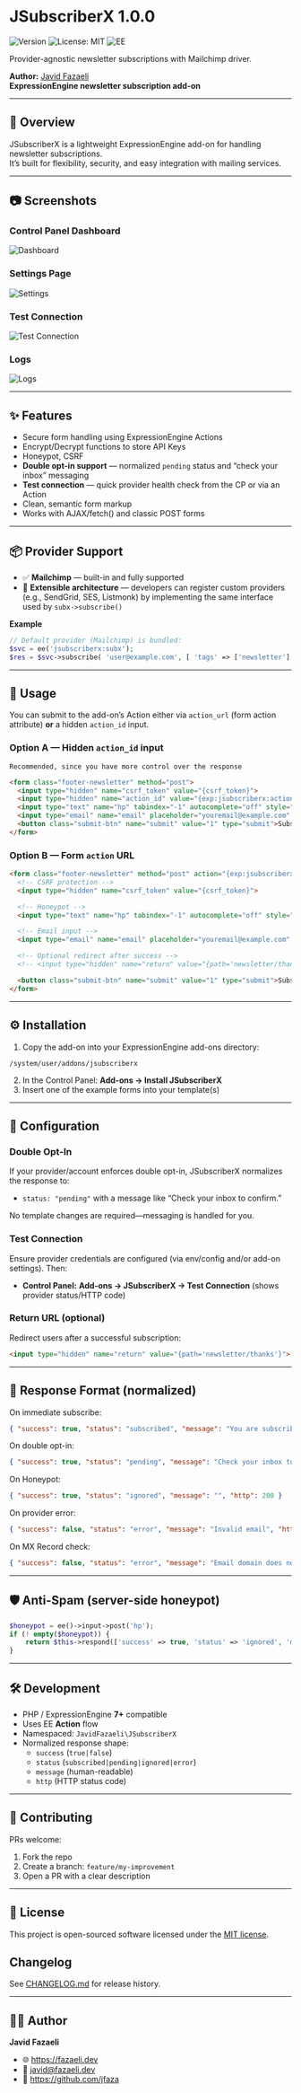 # JSubscriberX 1.0.0

![Version](https://img.shields.io/badge/version-1.0.0-blue.svg)
![License: MIT](https://img.shields.io/badge/License-MIT-yellow.svg)
![EE](https://img.shields.io/badge/ExpressionEngine-7%2B-orange)

Provider-agnostic newsletter subscriptions with Mailchimp driver.

**Author:** [Javid Fazaeli](https://fazaeli.dev)  
**ExpressionEngine newsletter subscription add-on**

---

## 🚀 Overview

JSubscriberX is a lightweight ExpressionEngine add-on for handling newsletter subscriptions.  
It’s built for flexibility, security, and easy integration with mailing services.

---

## 📷 Screenshots

### Control Panel Dashboard
![Dashboard](docs/images/dashboard.png)

### Settings Page
![Settings](docs/images/settings.png)

### Test Connection
![Test Connection](docs/images/test-connection.png)

### Logs
![Logs](docs/images/logs.png)

---

## ✨ Features

- Secure form handling using ExpressionEngine Actions
- Encrypt/Decrypt functions to store API Keys
- Honeypot, CSRF
- **Double opt-in support** — normalized `pending` status and “check your inbox” messaging
- **Test connection** — quick provider health check from the CP or via an Action
- Clean, semantic form markup
- Works with AJAX/fetch() and classic POST forms

---

## 📦 Provider Support

- ✅ **Mailchimp** — built-in and fully supported
- 🔧 **Extensible architecture** — developers can register custom providers (e.g., SendGrid, SES, Listmonk) by implementing the same interface used by `subx->subscribe()`

**Example**

```php
// Default provider (Mailchimp) is bundled: 
$svc = ee('jsubscriberx:subx');
$res = $svc->subscribe( 'user@example.com', [ 'tags' => ['newsletter'] ] ); 
```
---

## 📄 Usage

You can submit to the add-on’s Action either via `action_url` (form action attribute) **or** a hidden `action_id` input.


### Option A — Hidden `action_id` input
`Recommended, since you have more control over the response`

```html
<form class="footer-newsletter" method="post">
  <input type="hidden" name="csrf_token" value="{csrf_token}">
  <input type="hidden" name="action_id" value="{exp:jsubscriberx:action_id method='SubscribeX'}">
  <input type="text" name="hp" tabindex="-1" autocomplete="off" style="position:absolute;left:-9999px;">
  <input type="email" name="email" placeholder="youremail@example.com" required autocomplete="email">
  <button class="submit-btn" name="submit" value="1" type="submit">Subscribe</button>
</form>
```

### Option B — Form `action` URL
```html
<form class="footer-newsletter" method="post" action="{exp:jsubscriberx:action_url method='SubscribeX'}">
  <!-- CSRF protection -->
  <input type="hidden" name="csrf_token" value="{csrf_token}">

  <!-- Honeypot -->
  <input type="text" name="hp" tabindex="-1" autocomplete="off" style="position:absolute;left:-9999px;">

  <!-- Email input -->
  <input type="email" name="email" placeholder="youremail@example.com" required autocomplete="email">

  <!-- Optional redirect after success -->
  <!-- <input type="hidden" name="return" value="{path='newsletter/thanks'}"> -->

  <button class="submit-btn" name="submit" value="1" type="submit">Subscribe</button>
</form>
```

---

## ⚙️ Installation

1) Copy the add-on into your ExpressionEngine add-ons directory:

`/system/user/addons/jsubscriberx`


2) In the Control Panel: **Add-ons → Install JSubscriberX**  
3) Insert one of the example forms into your template(s)

---

## 🔧 Configuration

### Double Opt-In
If your provider/account enforces double opt-in, JSubscriberX normalizes the response to:

- `status: "pending"` with a message like “Check your inbox to confirm.”

No template changes are required—messaging is handled for you.


### Test Connection
Ensure provider credentials are configured (via env/config and/or add-on settings). Then:

- **Control Panel:** **Add-ons → JSubscriberX → Test Connection** (shows provider status/HTTP code)

### Return URL (optional)
Redirect users after a successful subscription:

```html
<input type="hidden" name="return" value="{path='newsletter/thanks'}">
```

---

## 🔁 Response Format (normalized)

On immediate subscribe:

```json
{ "success": true, "status": "subscribed", "message": "You are subscribed.", "http": 200 }
```

On double opt-in:
```json
{ "success": true, "status": "pending", "message": "Check your inbox to confirm.", "http": 202 }
```

On Honeypot:
```json
{ "success": true, "status": "ignored", "message": "", "http": 200 }
```

On provider error:
```json
{ "success": false, "status": "error", "message": "Invalid email", "http": 422 }
```

On MX Record check:
```json
{ "success": false, "status": "error", "message": "Email domain does not accept mail", "http": 422 }
```

---

## 🛡️ Anti-Spam (server-side honeypot)

```php
$honeypot = ee()->input->post('hp');
if (! empty($honeypot)) {
    return $this->respond(['success' => true, 'status' => 'ignored', 'message' => ''], 200, $isAjax);
}
```

---

## 🛠 Development

- PHP / ExpressionEngine **7+** compatible
- Uses EE **Action** flow
- Namespaced: `JavidFazaeli\JSubscriberX`
- Normalized response shape:
  - `success` (`true|false`)
  - `status` (`subscribed|pending|ignored|error`)
  - `message` (human-readable)
  - `http` (HTTP status code)

---

## 🤝 Contributing

PRs welcome:

1. Fork the repo
2. Create a branch: `feature/my-improvement`
3. Open a PR with a clear description

---

## 📜 License
This project is open-sourced software licensed under the [MIT license](LICENSE).

## Changelog 
See [CHANGELOG.md](CHANGELOG.md) for release history.

---

## 👨‍💻 Author

**Javid Fazaeli**  
- 🌐 https://fazaeli.dev  
- 📧 javid@fazaeli.dev  
- 🐙 https://github.com/jfaza
